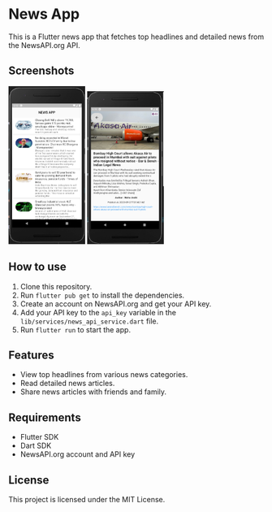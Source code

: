 # News App

This is a Flutter news app that fetches top headlines and detailed news from the NewsAPI.org API.

## Screenshots

<img src="https://github.com/Abhishekbagdiya01/News-app/blob/master/screenshots/Screenshot%201.png" width=30% height=30%/>
<img src="https://github.com/Abhishekbagdiya01/News-app/blob/master/screenshots/Screenshot%202.png" width=30% height=30%/>

## How to use

1. Clone this repository.
2. Run `flutter pub get` to install the dependencies.
3. Create an account on NewsAPI.org and get your API key.
4. Add your API key to the `api_key` variable in the `lib/services/news_api_service.dart` file.
5. Run `flutter run` to start the app.

## Features

* View top headlines from various news categories.
* Read detailed news articles.
* Share news articles with friends and family.

## Requirements

* Flutter SDK
* Dart SDK
* NewsAPI.org account and API key

## License

This project is licensed under the MIT License.
